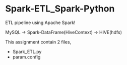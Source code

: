# Spark-ETL_Spark-Python
ETL pipeline using Apache Spark!

MySQL -> Spark-DataFrame(HiveContext) -> HIVE(hdfs)

This assignment contain 2 files,
- Spark_ETL.py
- param.config


